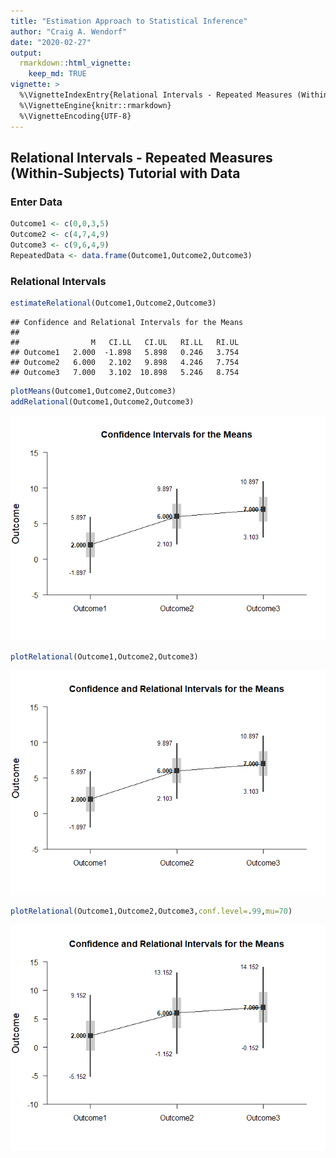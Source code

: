 ```yaml
---
title: "Estimation Approach to Statistical Inference"
author: "Craig A. Wendorf"
date: "2020-02-27"
output: 
  rmarkdown::html_vignette:
    keep_md: TRUE
vignette: >
  %\VignetteIndexEntry{Relational Intervals - Repeated Measures (Within-Subjects) Tutorial with Data}
  %\VignetteEngine{knitr::rmarkdown}
  %\VignetteEncoding{UTF-8}
---
```






## Relational Intervals - Repeated Measures (Within-Subjects) Tutorial with Data

### Enter Data


```r
Outcome1 <- c(0,0,3,5)
Outcome2 <- c(4,7,4,9)
Outcome3 <- c(9,6,4,9)
RepeatedData <- data.frame(Outcome1,Outcome2,Outcome3)
```

### Relational Intervals


```r
estimateRelational(Outcome1,Outcome2,Outcome3)
```

```
## Confidence and Relational Intervals for the Means 
## 
##                M   CI.LL   CI.UL   RI.LL   RI.UL
## Outcome1   2.000  -1.898   5.898   0.246   3.754
## Outcome2   6.000   2.102   9.898   4.246   7.754
## Outcome3   7.000   3.102  10.898   5.246   8.754
```


```r
plotMeans(Outcome1,Outcome2,Outcome3)
addRelational(Outcome1,Outcome2,Outcome3)
```

![](figures/Repeated-RelationalA-1.png)<!-- -->


```r
plotRelational(Outcome1,Outcome2,Outcome3)
```

![](figures/Repeated-RelationalB-1.png)<!-- -->


```r
plotRelational(Outcome1,Outcome2,Outcome3,conf.level=.99,mu=70)
```

![](figures/Repeated-RelationalC-1.png)<!-- -->
